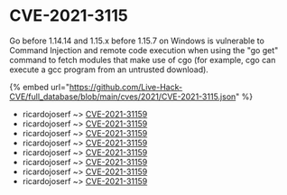 # CVE-2021-3115

Go before 1.14.14 and 1.15.x before 1.15.7 on Windows is vulnerable to Command Injection and remote code execution when using the "go get" command to fetch modules that make use of cgo (for example, cgo can execute a gcc program from an untrusted download).

{% embed url="https://github.com/Live-Hack-CVE/full_database/blob/main/cves/2021/CVE-2021-3115.json" %}


* ricardojoserf ~> [CVE-2021-31159](https://www.alice-snow.ru/2021/database/cve-2021-3115/cve-2021-31159-ricardojoserf)
* ricardojoserf ~> [CVE-2021-31159](https://www.alice-snow.ru/2021/database/cve-2021-3115/cve-2021-31159-ricardojoserf)
* ricardojoserf ~> [CVE-2021-31159](https://www.alice-snow.ru/2021/database/cve-2021-3115/cve-2021-31159-ricardojoserf)
* ricardojoserf ~> [CVE-2021-31159](https://www.alice-snow.ru/2021/database/cve-2021-3115/cve-2021-31159-ricardojoserf)
* ricardojoserf ~> [CVE-2021-31159](https://www.alice-snow.ru/2021/database/cve-2021-3115/cve-2021-31159-ricardojoserf)
* ricardojoserf ~> [CVE-2021-31159](https://www.alice-snow.ru/2021/database/cve-2021-3115/cve-2021-31159-ricardojoserf)
* ricardojoserf ~> [CVE-2021-31159](https://www.alice-snow.ru/2021/database/cve-2021-3115/cve-2021-31159-ricardojoserf)
* ricardojoserf ~> [CVE-2021-31159](https://www.alice-snow.ru/2021/database/cve-2021-3115/cve-2021-31159-ricardojoserf)